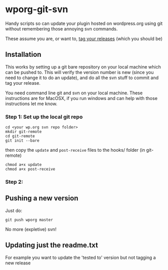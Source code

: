# wporg-git-svn

Handy scripts so can update your plugin hosted on wordpress.org using git without remembering those annoying svn commands.

These assume you are, or want to, [tag your releases](https://wordpress.org/plugins/about/svn/#task-3) (which you should be)

## Installation

This works by setting up a git bare repository on your local machine which can be pushed to.  This will verify the version number is new (since you need to change it to do an update), and do all the svn stuff to commit and tag your release.

You need command line git and svn on your local machine.  These instructions are for MacOSX, if you run windows and can help with those instructions let me know.

### Step 1: Set up the local git repo

```
cd <your wp.org svn repo folder>
mkdir git-remote
cd git-remote
git init --bare
```

then copy the `update` and `post-receive` files to the hooks/ folder (in git-remote)

```
chmod a+x update
chmod a+x post-receive
```

### Step 2: 


## Pushing a new version

Just do:

`git push wporg master`

No more (expletive) svn!

## Updating just the readme.txt

For example you want to update the 'tested to' version but not tagging a new release
